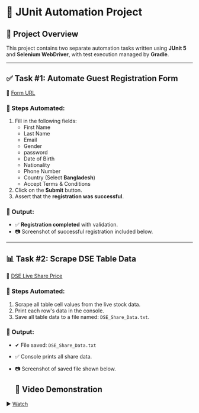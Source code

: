 # 🧪 JUnit Automation Project

## 📌 Project Overview

This project contains two separate automation tasks written using **JUnit 5** and **Selenium WebDriver**, with test execution managed by **Gradle**.

---

## ✅ Task #1: Automate Guest Registration Form

🔗 [Form URL](https://demo.wpeverest.com/user-registration/guest-registration-form/)

### 🔄 Steps Automated:

1. Fill in the following fields:
   - First Name
   - Last Name
   - Email
   - Gender
   - password
   - Date of Birth
   - Nationality
   - Phone Number
   - Country (Select **Bangladesh**)
   - Accept Terms & Conditions
2. Click on the **Submit** button.
3. Assert that the **registration was successful**.

### 📸 Output:
- ✅ **Registration completed** with validation.
- 📷 Screenshot of successful registration included below.

---

## 📊 Task #2: Scrape DSE Table Data

🔗 [DSE Live Share Price](https://dsebd.org/latest_share_price_scroll_by_value.php)

### 🔄 Steps Automated:

1. Scrape all table cell values from the live stock data.
2. Print each row's data in the console.
3. Save all table data to a file named: `DSE_Share_Data.txt`.

### 📁 Output:
- ✔ File saved: `DSE_Share_Data.txt`
- ✅ Console prints all share data.
- 📷 Screenshot of saved file shown below.

  ## 🎥 Video Demonstration

▶️ [Watch](https://drive.google.com/file/d/1lapugDhdpfC3TqEBf7yKtvq56toBhO32/view?usp=sharing)
